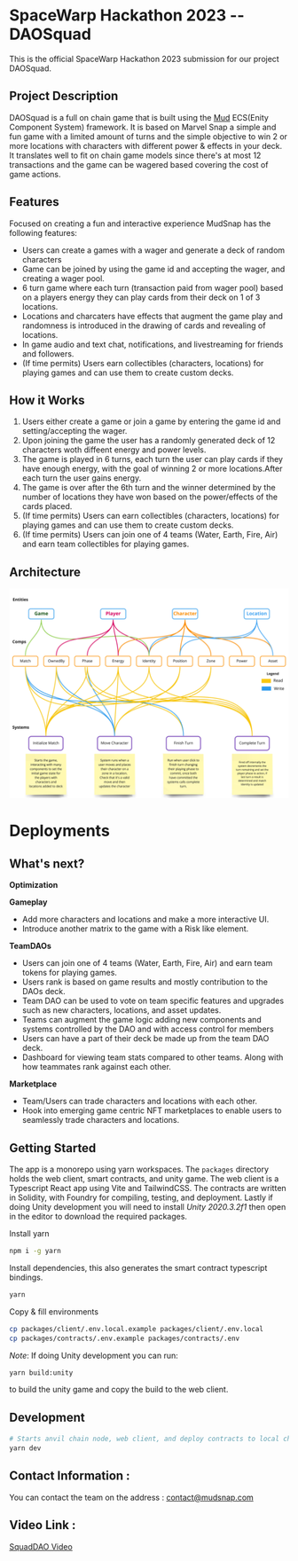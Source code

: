 # SpaceWarp Hackathon 2023 -- DAOSquad

This is the official SpaceWarp Hackathon 2023 submission for our project DAOSquad.

## Project Description

DAOSquad is a full on chain game that is built using the [Mud](https://mud.dev/) ECS(Enity Component System) framework. It is based on Marvel Snap a simple and fun game with a limited amount of turns and the simple objective to win 2 or more locations with characters with different power & effects in your deck. It translates well to fit on chain game models since there's at most 12 transactions and the game can be wagered based covering the cost of game actions.

## Features

Focused on creating a fun and interactive experience MudSnap has the following features:

- Users can create a games with a wager and generate a deck of random characters
- Game can be joined by using the game id and accepting the wager, and creating a wager pool.
- 6 turn game where each turn (transaction paid from wager pool) based on a players energy they can play cards from their deck on 1 of 3 locations.
- Locations and charcaters have effects that augment the game play and randomness is introduced in the drawing of cards and revealing of locations.
- In game audio and text chat, notifications, and livestreaming for friends and followers.
- (If time permits) Users earn collectibles (characters, locations) for playing games and can use them to create custom decks.

## How it Works

1. Users either create a game or join a game by entering the game id and setting/accepting the wager.
2. Upon joining the game the user has a randomly generated deck of 12 characters woth diffeent energy and power levels.
3. The game is played in 6 turns, each turn the user can play cards if they have enough energy, with the goal of winning 2 or more locations.After each turn the user gains energy.
4. The game is over after the 6th turn and the winner determined by the number of locations they have won based on the power/effects of the cards placed.
5. (If time permits) Users can earn collectibles (characters, locations) for playing games and can use them to create custom decks.
6. (If time permits) Users can join one of 4 teams (Water, Earth, Fire, Air) and earn team collectibles for playing games.

## Architecture

![PoPV](./docs/Squad-archi.jpg)

# Deployments

## What's next?

**Optimization**

**Gameplay**

- Add more characters and locations and make a more interactive UI.
- Introduce another matrix to the game with a Risk like element.

**TeamDAOs**

- Users can join one of 4 teams (Water, Earth, Fire, Air) and earn team tokens for playing games.
- Users rank is based on game results and mostly contribution to the DAOs deck.
- Team DAO can be used to vote on team specific features and upgrades such as new characters, locations, and asset updates.
- Teams can augment the game logic adding new components and systems controlled by the DAO and with access control for members
- Users can have a part of their deck be made up from the team DAO deck.
- Dashboard for viewing team stats compared to other teams. Along with how teammates rank against each other.

**Marketplace**

- Team/Users can trade characters and locations with each other.
- Hook into emerging game centric NFT marketplaces to enable users to seamlessly trade characters and locations.

## Getting Started

The app is a monorepo using yarn workspaces. The `packages` directory holds the web client, smart contracts, and unity game. The web client is a Typescript React app using Vite and TailwindCSS. The contracts are written in Solidity, with Foundry for compiling, testing, and deployment. Lastly if doing Unity development you will need to install _Unity 2020.3.2f1_ then open in the editor to download the required packages.

Install yarn

```bash
npm i -g yarn
```

Install dependencies, this also generates the smart contract typescript bindings.

```bash
yarn
```

Copy & fill environments

```bash
cp packages/client/.env.local.example packages/client/.env.local
cp packages/contracts/.env.example packages/contracts/.env
```

_Note_: If doing Unity development you can run:

```bash
yarn build:unity
```

to build the unity game and copy the build to the web client.

## Development

```bash
# Starts anvil chain node, web client, and deploy contracts to local chain.
yarn dev
```

## Contact Information :

You can contact the team on the address : contact@mudsnap.com

## Video Link :

[SquadDAO Video](https://www.loom.com)
